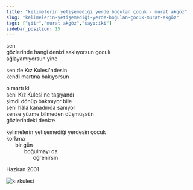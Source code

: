 ```yaml
---
title: "kelimelerin yetişemediği yerde boğulan çocuk - murat akgöz"
slug: "kelimelerin-yetişemediği-yerde-boğulan-çocuk-murat-akgöz"
tags: ["şiir","murat akgöz","sayı:iki"]
sidebar_position: 15
---
```


sen\
gözlerinde hangi denizi saklıyorsun çocuk\
ağlayamıyorsun yine

sen de Kız Kulesi'ndesin\
kendi martına bakıyorsun

o martı ki\
seni Kız Kulesi'ne taşıyandı\
şimdi dönüp bakmıyor bile\
seni hâlâ kanadında sanıyor\
sense yüzme bilmeden düşmüşsün\
gözlerindeki denize

kelimelerin yetişemediği yerdesin çocuk\
korkma\
      bir gün\
            boğulmayı da\
                  öğrenirsin

Haziran 2001

![kızkulesi](/img/ky02_17a_serapgecu.jpg)
